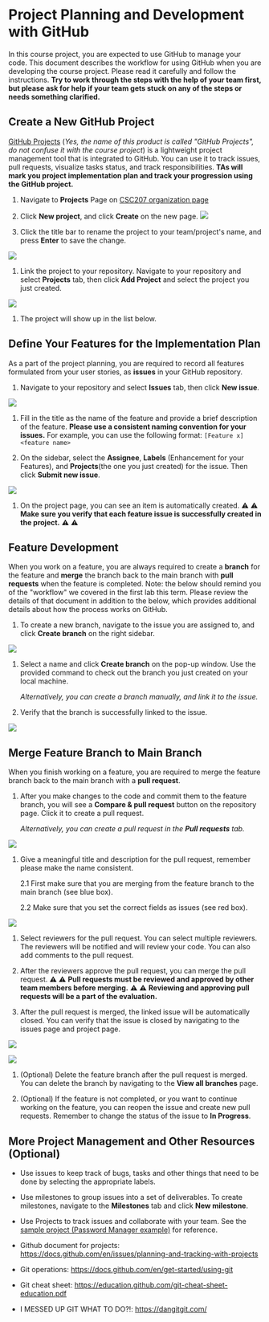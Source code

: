# Project Planning and Development with GitHub 

In this course project, you are expected to use GitHub to manage your code. This document describes the workflow for using GitHub when you are developing the course project. Please read it carefully and follow the instructions. **Try to work through the steps with the help of your team first, but please ask for help if your team gets stuck on any of the steps or needs something clarified.**

## Create a New GitHub Project
[GitHub Projects](https://docs.github.com/en/issues/planning-and-tracking-with-projects/learning-about-projects/about-projects) (*Yes, the name of this product is called "GitHub Projects", do not confuse it with the course project*) is a lightweight project management tool that is integrated to GitHub. You can use it to track issues, pull requests, visualize tasks status, and track responsibilities. **TAs will mark you project implementation plan and track your progression using the GitHub project.**

1. Navigate to **Projects** Page on [CSC207 organization page](https://github.com/orgs/CSC207-2022F-UofT/projects)

2. Click **New project**, and click **Create** on the new page.
![](images/create_project.png)

3. Click the title bar to rename the project to your team/project's name, and press **Enter** to save the change.

![](images/rename.png)

1. Link the project to your repository. Navigate to your repository and select **Projects** tab, then click **Add Project** and select the project you just created.

![](images/link_project.png)

1. The project will show up in the list below.

## Define Your Features for the Implementation Plan
As a part of the project planning, you are required to record all features formulated from your user stories, as **issues** in your GitHub repository.

1. Navigate to your repository and select **Issues** tab, then click **New issue**.

![](images/new_issue.png)

1. Fill in the title as the name of the feature and provide a brief description of the feature.
**Please use a consistent naming convention for your issues.** For example, you can use the following format: `[Feature x] <feature name>` 

2. On the sidebar, select the **Assignee**, **Labels** (Enhancement for your Features), and **Projects**(the one you just created) for the issue. Then click **Submit new issue**.

![](images/set_tags.png)

1. On the project page, you can see an item is automatically created.  :warning: :warning: **Make sure you verify that each feature issue is successfully created in the project.**  :warning: :warning:


## Feature Development
When you work on a feature, you are always required to create a **branch** for the feature and **merge** the branch back to the main branch with **pull requests** when the feature is completed. Note: the below should remind you of the "workflow" we covered in the first lab this term. Please review the details of that document in addition to the below, which provides additional details about how the process works on GitHub. 

1. To create a new branch, navigate to the issue you are assigned to, and click **Create branch** on the right sidebar.

![](images/create_branch.png)

1. Select a name and click **Create branch** on the pop-up window. Use the provided command to check out the branch you just created on your local machine.

    *Alternatively, you can create a branch manually, and link it to the issue.*

2. Verify that the branch is successfully linked to the issue.


![](images/link_branch.png)


## Merge Feature Branch to Main Branch
When you finish working on a feature, you are required to merge the feature branch back to the main branch with a **pull request**.

1. After you make changes to the code and commit them to the feature branch, you will see a **Compare & pull request** button on the repository page. Click it to create a pull request.

    *Alternatively, you can create a pull request in the **Pull requests** tab.*

![](images/create_pr.png)

1. Give a meaningful title and description for the pull request, remember please make the name consistent. 
   
   2.1 First make sure that you are merging from the feature branch to the main branch (see blue box).
   
   2.2 Make sure that you set the correct fields as issues (see red box).

![](images/new_pr.png)

1. Select reviewers for the pull request. You can select multiple reviewers. The reviewers will be notified and will review your code. You can also add comments to the pull request. 

2. After the reviewers approve the pull request, you can merge the pull request. :warning: :warning: **Pull requests
must be reviewed and approved by other team members before merging.** :warning: :warning: **Reviewing and approving pull requests will be a part of the evaluation.**

3. After the pull request is merged, the linked issue will be automatically closed. You can verify that the issue is closed by navigating to the issues page and project page.

![](images/closed_issue.png)

![](images/closed_project.png)

1. (Optional) Delete the feature branch after the pull request is merged. You can delete the branch by navigating to the **View all branches** page.

2. (Optional) If the feature is not completed, or you want to continue working on the feature, you can reopen the issue and create new pull requests. Remember to change the status of the issue to **In Progress**.


## More Project Management and Other Resources (Optional)

- Use issues to keep track of bugs, tasks and other things that need to be done by selecting the appropriate labels.

- Use milestones to group issues into a set of deliverables. To create milestones, navigate to the **Milestones** tab and click **New milestone**.

- Use Projects to track issues and collaborate with your team. See the [sample project (Password Manager example)](https://github.com/orgs/CSC207-2022F-UofT/projects/2) for reference.

- Github document for projects: https://docs.github.com/en/issues/planning-and-tracking-with-projects

- Git operations: https://docs.github.com/en/get-started/using-git 

- Git cheat sheet: https://education.github.com/git-cheat-sheet-education.pdf

- I MESSED UP GIT WHAT TO DO?!: https://dangitgit.com/

